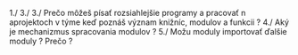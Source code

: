 1./
3./
3./ Prečo môžeš písať rozsiahlejšie programy a pracovať n aprojektoch v týme keď poznáš význam knižníc, modulov a funkcii ?
4./ Aký je mechanizmus spracovania modulov ?
5./ Možu moduly importovať ďalšie moduly ? Prečo ?